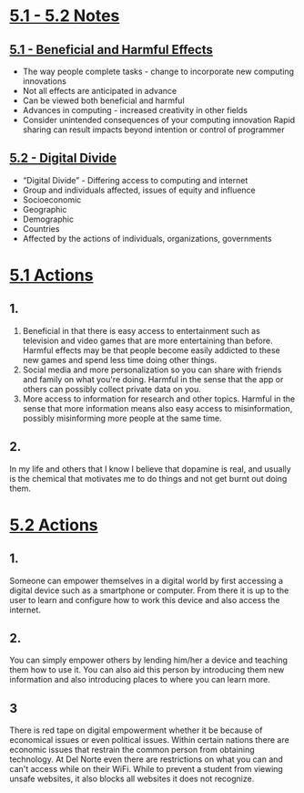 # <u>5.1 - 5.2 Notes</u>

## <u>5.1 - Beneficial and Harmful Effects</u>
- The way people complete tasks - change to incorporate new computing innovations
- Not all effects are anticipated in advance
- Can be viewed both beneficial and harmful
- Advances in computing - increased creativity in other fields
- Consider unintended consequences of your computing innovation
Rapid sharing can result impacts beyond intention or control of programmer
## <u>5.2 - Digital Divide</u>
- “Digital Divide” - Differing access to computing and internet
- Group and individuals affected, issues of equity and influence
- Socioeconomic
- Geographic
- Demographic
- Countries
- Affected by the actions of individuals, organizations, governments

# <u>5.1 Actions</u>
## 1. 
1. Beneficial in that there is easy access to entertainment such as television and video games that are more entertaining than before. Harmful effects may be that people become easily addicted to these new games and spend less time doing other things. 
2. Social media and more personalization so you can share with friends and family on what you're doing. Harmful in the sense that the app or others can possibly collect private data on you. 
3. More access to information for research and other topics. Harmful in the sense that more information means also easy access to misinformation, possibly misinforming more people at the same time. 

## 2.
In my life and others that I know I believe that dopamine is real, and usually is the chemical that motivates me to do things and not get burnt out doing them.

# <u>5.2 Actions</u>
## 1.
Someone can empower themselves in a digital world by first accessing a digital device such as a smartphone or computer. From there it is up to the user to learn and configure how to work this device and also access the internet.
## 2.
You can simply empower others by lending him/her a device and teaching them how to use it. You can also aid this person by introducing them new information and also introducing places to where you can learn more. 
## 3
There is red tape on digital empowerment whether it be because of economical issues or even political issues.  Within certain nations there are economic issues that restrain the common person from obtaining technology. At Del Norte even there are restrictions on what you can and can't access while on their WiFi. While to prevent a student from viewing unsafe websites, it also blocks all websites it does not recognize.
